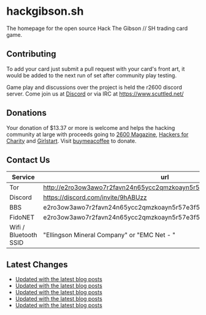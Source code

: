 # hackgibson.sh
The homepage for the open source Hack The Gibson // SH trading card game.


## Contributing

To add your card just submit a pull request with your card's front art, it would be added to the next run of set after community play testing.

Game play and discussions over the project is held the r2600 discord server. Come join us at [Discord](https://discord.com/invite/9hABUzz) or via IRC at https://www.scuttled.net/


## Donations

Your donation of $13.37 or more is welcome and helps the hacking community at large with proceeds going to [2600 Magazine](https://2600.com/), [Hackers for Charity](https://hackersforcharity.org) and [Girlstart](https://girlstart.org).  Visit [buymeacoffee](https://www.buymeacoffee.com/hackgibson.sh) to donate.


## Contact Us

Service | url
-|-
Tor | http://e2ro3ow3awo7r2favn24n65ycc2qmzkoayn5r57e3f56nvjwdcgg32ad.onion
Discord | https://discord.com/invite/9hABUzz
BBS | e2ro3ow3awo7r2favn24n65ycc2qmzkoayn5r57e3f56nvjwdcgg32ad.onion:23
FidoNET | e2ro3ow3awo7r2favn24n65ycc2qmzkoayn5r57e3f56nvjwdcgg32ad.onion:24554
Wifi / Bluetooth SSID | "Ellingson Mineral Company" or "EMC Net - <fidonet address>"

## Latest Changes
<!-- BLOG-POST-LIST:START -->
- [Updated with the latest blog posts](https://github.com/DFW2600/hackgibson.sh/commit/72480e0aa66450bc2b8065cb256fb92b6f02687f)
- [Updated with the latest blog posts](https://github.com/DFW2600/hackgibson.sh/commit/8e0914cd27825b05fda56cca59266a0d4bcce857)
- [Updated with the latest blog posts](https://github.com/DFW2600/hackgibson.sh/commit/9a3ddaebeaa7c4d277d2811468e07451a7a09c9a)
- [Updated with the latest blog posts](https://github.com/DFW2600/hackgibson.sh/commit/8e4761a4044fb81267bbb9a08442ff2d19b59659)
- [Updated with the latest blog posts](https://github.com/DFW2600/hackgibson.sh/commit/7af3e5f2613e0fafe86b66e9bf0a8cf84bb8bc01)
<!-- BLOG-POST-LIST:END -->

